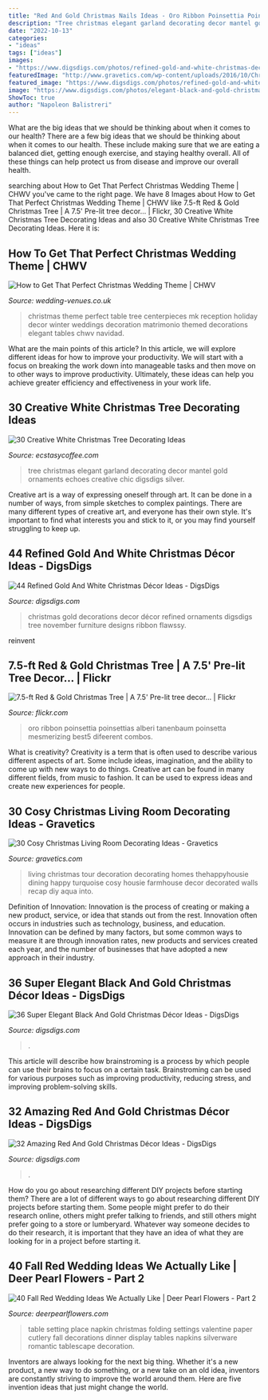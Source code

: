 ```yaml
---
title: "Red And Gold Christmas Nails Ideas - Oro Ribbon Poinsettia Poinsettias Alberi Tanenbaum Poinsetta Mesmerizing Best5 Difeerent Combos"
description: "Tree christmas elegant garland decorating decor mantel gold ornaments echoes creative chic digsdigs silver"
date: "2022-10-13"
categories:
- "ideas"
tags: ["ideas"]
images:
- "https://www.digsdigs.com/photos/refined-gold-and-white-christmas-decor-ideas-36.jpg"
featuredImage: "http://www.gravetics.com/wp-content/uploads/2016/10/Christmas-Spirit-into-Your-Living-Room-3.jpg"
featured_image: "https://www.digsdigs.com/photos/refined-gold-and-white-christmas-decor-ideas-36.jpg"
image: "https://www.digsdigs.com/photos/elegant-black-and-gold-christmas-decor-ideas-33.jpg"
ShowToc: true
author: "Napoleon Balistreri"
---
```



What are the big ideas that we should be thinking about when it comes to our health?
There are a few big ideas that we should be thinking about when it comes to our health. These include making sure that we are eating a balanced diet, getting enough exercise, and staying healthy overall. All of these things can help protect us from disease and improve our overall health.

	

		
searching about How to Get That Perfect Christmas Wedding Theme | CHWV you've came to the right page. We have 8 Images about How to Get That Perfect Christmas Wedding Theme | CHWV like 7.5-ft Red &amp; Gold Christmas Tree | A 7.5&#039; Pre-lit tree decor… | Flickr, 30 Creative White Christmas Tree Decorating Ideas and also 30 Creative White Christmas Tree Decorating Ideas. Here it is:
		
    
## How To Get That Perfect Christmas Wedding Theme | CHWV

<img loading=lazy src="https://www.wedding-venues.co.uk/sites/default/files/Perfect-Christmas-Wedding-Theme-mkphoto_0.jpg" onerror="this.onerror=null;this.src='https://tse4.mm.bing.net/th?id=OIP.G293mK2yJa9vWQaIuyYC8wHaLH&amp;pid=15.1';" alt="How to Get That Perfect Christmas Wedding Theme | CHWV">

_Source: wedding-venues.co.uk_

>christmas theme perfect table tree centerpieces mk reception holiday decor winter weddings decoration matrimonio themed decorations elegant tables chwv navidad. 

	

What are the main points of this article?
In this article, we will explore different ideas for how to improve your productivity. We will start with a focus on breaking the work down into manageable tasks and then move on to other ways to improve productivity. Ultimately, these ideas can help you achieve greater efficiency and effectiveness in your work life.

    
## 30 Creative White Christmas Tree Decorating Ideas

<img loading=lazy src="https://i2.wp.com/www.ecstasycoffee.com/wp-content/uploads/2016/11/vintage-tree.jpg?resize=461%2C640" onerror="this.onerror=null;this.src='https://tse3.mm.bing.net/th?id=OIP.5C7PLIetrhXXtA6ZPOrXUwAAAA&amp;pid=15.1';" alt="30 Creative White Christmas Tree Decorating Ideas">

_Source: ecstasycoffee.com_

>tree christmas elegant garland decorating decor mantel gold ornaments echoes creative chic digsdigs silver. 

	

Creative art is a way of expressing oneself through art. It can be done in a number of ways, from simple sketches to complex paintings. There are many different types of creative art, and everyone has their own style. It's important to find what interests you and stick to it, or you may find yourself struggling to keep up.

    
## 44 Refined Gold And White Christmas Décor Ideas - DigsDigs

<img loading=lazy src="https://www.digsdigs.com/photos/refined-gold-and-white-christmas-decor-ideas-36.jpg" onerror="this.onerror=null;this.src='https://tse3.mm.bing.net/th?id=OIP.pzcCBzRaqP5aKndplNsqQQAAAA&amp;pid=15.1';" alt="44 Refined Gold And White Christmas Décor Ideas - DigsDigs">

_Source: digsdigs.com_

>christmas gold decorations decor décor refined ornaments digsdigs tree november furniture designs ribbon flawssy. 

	

reinvent

    
## 7.5-ft Red &amp; Gold Christmas Tree | A 7.5&#039; Pre-lit Tree Decor… | Flickr

<img loading=lazy src="https://live.staticflickr.com/2364/2134451415_d5b6a94ab6_b.jpg" onerror="this.onerror=null;this.src='https://tse4.mm.bing.net/th?id=OIP.ckfm-D-tGwrJo7p0K9wgOgHaJ4&amp;pid=15.1';" alt="7.5-ft Red &amp; Gold Christmas Tree | A 7.5&#039; Pre-lit tree decor… | Flickr">

_Source: flickr.com_

>oro ribbon poinsettia poinsettias alberi tanenbaum poinsetta mesmerizing best5 difeerent combos. 

	

What is creativity?
Creativity is a term that is often used to describe various different aspects of art. Some include ideas, imagination, and the ability to come up with new ways to do things. Creative art can be found in many different fields, from music to fashion. It can be used to express ideas and create new experiences for people.

    
## 30 Cosy Christmas Living Room Decorating Ideas - Gravetics

<img loading=lazy src="http://www.gravetics.com/wp-content/uploads/2016/10/Christmas-Spirit-into-Your-Living-Room-3.jpg" onerror="this.onerror=null;this.src='https://tse2.mm.bing.net/th?id=OIP.OV2CYv40svnOgYp2qGCbsQHaIT&amp;pid=15.1';" alt="30 Cosy Christmas Living Room Decorating Ideas - Gravetics">

_Source: gravetics.com_

>living christmas tour decoration decorating homes thehappyhousie dining happy turquoise cosy housie farmhouse decor decorated walls recap diy aqua into. 

	

Definition of Innovation:
Innovation is the process of creating or making a new product, service, or idea that stands out from the rest. Innovation often occurs in industries such as technology, business, and education. Innovation can be defined by many factors, but some common ways to measure it are through innovation rates, new products and services created each year, and the number of businesses that have adopted a new approach in their industry.

    
## 36 Super Elegant Black And Gold Christmas Décor Ideas - DigsDigs

<img loading=lazy src="https://www.digsdigs.com/photos/elegant-black-and-gold-christmas-decor-ideas-33.jpg" onerror="this.onerror=null;this.src='https://tse2.mm.bing.net/th?id=OIP.o-JSU2wgqSi13RKVghEfCwHaLH&amp;pid=15.1';" alt="36 Super Elegant Black And Gold Christmas Décor Ideas - DigsDigs">

_Source: digsdigs.com_

>. 

	

This article will describe how brainstroming is a process by which people can use their brains to focus on a certain task. Brainstroming can be used for various purposes such as improving productivity, reducing stress, and improving problem-solving skills.

    
## 32 Amazing Red And Gold Christmas Décor Ideas - DigsDigs

<img loading=lazy src="https://www.digsdigs.com/photos/amazing-red-and-gold-christmas-decor-ideas-6-554x739.jpg" onerror="this.onerror=null;this.src='https://tse4.mm.bing.net/th?id=OIP.GCdySsqeh5ZeXjCvhSlsEAHaJ4&amp;pid=15.1';" alt="32 Amazing Red And Gold Christmas Décor Ideas - DigsDigs">

_Source: digsdigs.com_

>. 

	

How do you go about researching different DIY projects before starting them?
There are a lot of different ways to go about researching different DIY projects before starting them. Some people might prefer to do their research online, others might prefer talking to friends, and still others might prefer going to a store or lumberyard. Whatever way someone decides to do their research, it is important that they have an idea of what they are looking for in a project before starting it.

    
## 40 Fall Red Wedding Ideas We Actually Like | Deer Pearl Flowers - Part 2

<img loading=lazy src="http://www.deerpearlflowers.com/wp-content/uploads/2016/08/paper-napkin-folding-ideas.jpg" onerror="this.onerror=null;this.src='https://tse3.mm.bing.net/th?id=OIP.B1oGB6T7f-Y7xDDgPe6rxQHaLI&amp;pid=15.1';" alt="40 Fall Red Wedding Ideas We Actually Like | Deer Pearl Flowers - Part 2">

_Source: deerpearlflowers.com_

>table setting place napkin christmas folding settings valentine paper cutlery fall decorations dinner display tables napkins silverware romantic tablescape decoration. 

	

Inventors are always looking for the next big thing. Whether it's a new product, a new way to do something, or a new take on an old idea, inventors are constantly striving to improve the world around them. Here are five invention ideas that just might change the world.

